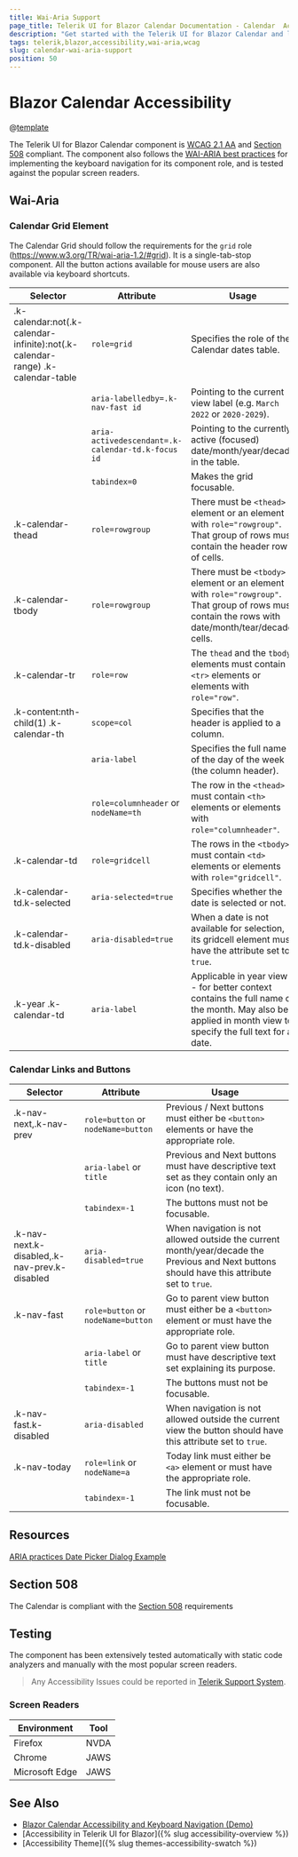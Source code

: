 ```yaml
---
title: Wai-Aria Support
page_title: Telerik UI for Blazor Calendar Documentation - Calendar  Accessibility
description: "Get started with the Telerik UI for Blazor Calendar and learn about its accessibility support for WAI-ARIA, Section 508, and WCAG 2.1."
tags: telerik,blazor,accessibility,wai-aria,wcag
slug: calendar-wai-aria-support
position: 50
---
```


# Blazor Calendar Accessibility

@[template](/_contentTemplates/common/parameters-table-styles.md#table-layout)



The Telerik UI for Blazor Calendar component is [WCAG 2.1 AA](https://www.w3.org/TR/WCAG21/) and [Section 508](http://www.section508.gov/) compliant. The component also follows the [WAI-ARIA best practices](https://www.w3.org/WAI/ARIA/apg/) for implementing the keyboard navigation for its component role, and is tested against the popular screen readers.

## Wai-Aria

### Calendar Grid Element


The Calendar Grid should follow the requirements for the `grid` role (https://www.w3.org/TR/wai-aria-1.2/#grid). It is a single-tab-stop component. All the button actions available for mouse users are also available via keyboard shortcuts.

| Selector | Attribute | Usage |
| -------- | --------- | ----- |
| .k-calendar:not(.k-calendar-infinite):not(.k-calendar-range) .k-calendar-table | `role=grid` | Specifies the role of the Calendar dates table. |
|  | `aria-labelledby=.k-nav-fast id` | Pointing to the current view label (e.g. `March 2022` or `2020-2029`). |
|  | `aria-activedescendant=.k-calendar-td.k-focus id` | Pointing to the currently active (focused) date/month/year/decade in the table. |
|  | `tabindex=0` | Makes the grid focusable. |
| .k-calendar-thead | `role=rowgroup` | There must be `<thead>` element or an element with `role="rowgroup"`. That group of rows must contain the header row of cells. |
| .k-calendar-tbody | `role=rowgroup` | There must be `<tbody>` element or an element with `role="rowgroup"`. That group of rows must contain the rows with date/month/tear/decade cells. |
| .k-calendar-tr | `role=row` | The `thead` and the `tbody` elements must contain `<tr>` elements or elements with `role="row"`. |
| .k-content:nth-child(1) .k-calendar-th | `scope=col` | Specifies that the header is applied to a column. |
|  | `aria-label` | Specifies the full name of the day of the week (the column header). |
|  | `role=columnheader` or `nodeName=th` | The row in the `<thead>` must contain `<th>` elements or elements with `role="columnheader"`. |
| .k-calendar-td | `role=gridcell` | The rows in the `<tbody>` must contain `<td>` elements or elements with `role="gridcell"`. |
| .k-calendar-td.k-selected | `aria-selected=true` | Specifies whether the date is selected or not. |
| .k-calendar-td.k-disabled | `aria-disabled=true` | When a date is not available for selection, its gridcell element must have the attribute set to `true`. |
| .k-year .k-calendar-td | `aria-label` | Applicable in year view - for better context contains the full name of the month. May also be applied in month view to specify the full text for a date. |

### Calendar Links and Buttons

| Selector | Attribute | Usage |
| -------- | --------- | ----- |
| .k-nav-next,.k-nav-prev | `role=button` or `nodeName=button` | Previous / Next buttons must either be `<button>` elements or have the appropriate role. |
|  | `aria-label` or `title` | Previous and Next buttons must have descriptive text set as they contain only an icon (no text). |
|  | `tabindex=-1` | The buttons must not be focusable. |
| .k-nav-next.k-disabled,.k-nav-prev.k-disabled | `aria-disabled=true` | When navigation is not allowed outside the current month/year/decade the Previous and Next buttons should have this attribute set to `true`. |
| .k-nav-fast | `role=button` or `nodeName=button` | Go to parent view button must either be a `<button>` element or must have the appropriate role. |
|  | `aria-label` or `title` | Go to parent view button must have descriptive text set explaining its purpose. |
|  | `tabindex=-1` | The buttons must not be focusable. |
| .k-nav-fast.k-disabled | `aria-disabled` | When navigation is not allowed outside the current view the button should have this attribute set to `true`. |
| .k-nav-today | `role=link` or `nodeName=a` | Today link must either be `<a>` element or must have the appropriate role. |
|  | `tabindex=-1` | The link must not be focusable. |

## Resources

[ARIA practices Date Picker Dialog Example](https://www.w3.org/WAI/ARIA/apg/example-index/dialog-modal/datepicker-dialog.html)

## Section 508


The Calendar is compliant with the [Section 508](http://www.section508.gov/) requirements

## Testing


The component has been extensively tested automatically with static code analyzers and manually with the most popular screen readers.

> Any Accessibility Issues could be reported in [Telerik Support System](https://www.telerik.com/account/support-center).

### Screen Readers

| Environment | Tool |
| ----------- | ---- |
| Firefox | NVDA |
| Chrome | JAWS |
| Microsoft Edge | JAWS |



## See Also

* [Blazor Calendar Accessibility and Keyboard Navigation (Demo)](https://demos.telerik.com/blazor-ui/calendar/keyboard-navigation)
* [Accessibility in Telerik UI for Blazor]({% slug accessibility-overview %})
* [Accessibility Theme]({% slug themes-accessibility-swatch %})
